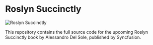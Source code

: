 # Roslyn Succinctly
![Roslyn Succinctly](http://www.visual-basic.it/Portals/0/Contents/thumb/roslyn_succinctly_thumb.jpg)

This repository contains the full source code for the upcoming Roslyn Succinctly book by Alessandro Del Sole, published by Syncfusion.
